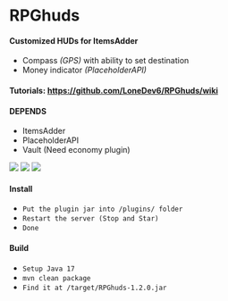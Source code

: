 # RPGhuds
#### Customized HUDs for ItemsAdder 

- Compass *(GPS)* with ability to set destination
- Money indicator *(PlaceholderAPI)*

#### Tutorials: https://github.com/LoneDev6/RPGhuds/wiki

#### DEPENDS
- ItemsAdder
- PlaceholderAPI
- Vault (Need economy plugin)

![](https://i.imgur.com/9f5Wnk2.gif)
![](https://i.imgur.com/1QDv4Ga.gif)
![](https://i.imgur.com/yMq1IJO.png)

#### Install
- `Put the plugin jar into /plugins/ folder`<br>
- `Restart the server (Stop and Star)`<br>
- `Done`

#### Build
- `Setup Java 17`<br>
- `mvn clean package`<br>
- `Find it at /target/RPGhuds-1.2.0.jar`
